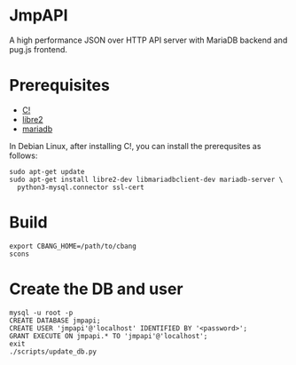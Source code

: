 JmpAPI
===========
A high performance JSON over HTTP API server with MariaDB backend and pug.js
frontend.

# Prerequisites
  - [C!](https://github.com/CauldronDevelopmentLLC/cbang)
  - [libre2](https://code.google.com/p/re2/)
  - [mariadb](https://mariadb.org/)

In Debian Linux, after installing C!, you can install the prerequsites as
follows:

    sudo apt-get update
    sudo apt-get install libre2-dev libmariadbclient-dev mariadb-server \
      python3-mysql.connector ssl-cert

# Build

    export CBANG_HOME=/path/to/cbang
    scons

# Create the DB and user

    mysql -u root -p
    CREATE DATABASE jmpapi;
    CREATE USER 'jmpapi'@'localhost' IDENTIFIED BY '<password>';
    GRANT EXECUTE ON jmpapi.* TO 'jmpapi'@'localhost';
    exit
    ./scripts/update_db.py
